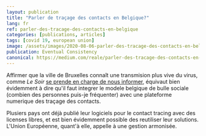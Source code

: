 ```yaml
---
layout: publication
title: "Parler de traçage des contacts en Belgique?"
lang: fr
ref: parler-des-tracage-des-contacts-en-belgique
categories: [publications, articles]
tags: [covid 19, european union]
image: /assets/images/2020-08-06-parler-des-tracage-des-contacts-en-belgique.jpg
publication: Eventual Consistency
canonical: https://medium.com/reale/parler-des-tracage-des-contacts-en-belgique-2232eab798a
---
```


Affirmer que la ville de Bruxelles connaît une transmision plus vive du virus, comme *Le Soir* [se prende en charge de nous informer](https://www.lesoir.be/317539/article/2020-08-06/bruxelles-connait-une-transmission-plus-vive-du-coronavirus), équivaut bien évidemment à dire qu'il faut integrer le modele belgique de bulle sociale (combien des personnes puis-je fréquenter) avec une plateforme numerique des traçage des contacts.

Plusiers pays ont déjà publié leur logiciels pour le contact tracing avec des licenses libres, et est bien évidemment possible des reutiliser leur solutions. L'Union Européenne, quant'à elle, appelle à une gestion armonisée.
